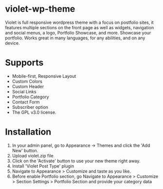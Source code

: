 # violet-wp-theme
Violet is full responsive wordpress theme with a focus on postfolio sites, it features multiple sections on the front page as well as widgets, navigation and social menus, a logo, Portfolio Showcase, and more. Showcase your portfolio. Works great in many languages, for any abilities, and on any device.

# Supports
* Mobile-first, Responsive Layout
* Custom Colors
* Custom Header
* Social Links
* Portfolio Category
* Contact Form
* Subscriber option
* The GPL v3.0 license.

# Installation

1. In your admin panel, go to Appearance -> Themes and click the 'Add New' button.
2. Upload violet.zip file
3. Click on the 'Activate' button to use your new theme right away.
4. Install 'Violet Post Type' plugin
5. Navigate to Appearance > Customize and taste as you like.
6. Before enable Portfolio section, go Navigate to Appearance > Customize > Section Settings > Portfolio Section and provide your category data
